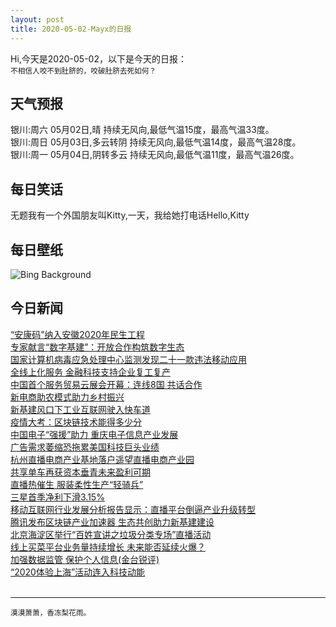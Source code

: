 ```yaml
---
layout: post
title: 2020-05-02-Mayx的日报
---
```


Hi,今天是2020-05-02，以下是今天的日报：<br><small>
不相信人咬不到肚脐的，咬破肚脐去死如何？</small><!--more-->
## 天气预报
银川:周六 05月02日,晴 持续无风向,最低气温15度，最高气温33度。<br>银川:周日 05月03日,多云转阴 持续无风向,最低气温14度，最高气温28度。<br>银川:周一 05月04日,阴转多云 持续无风向,最低气温11度，最高气温26度。
## 每日笑话
无题我有一个外国朋友叫Kitty,一天，我给她打电话Hello,Kitty
## 每日壁纸
![Bing Background](https://cn.bing.com/th?id=OHR.KubotaGarden_EN-US5986864816_1920x1080.jpg&rf=LaDigue_1920x1080.jpg&pid=hp "Rhododendrons and azaleas blooming around the Moon Bridge, Kubota Garden, Seattle, Washington (© Mary Liz Austin/Alamy)")
## 今日新闻

[“安康码”纳入安徽2020年民生工程](http://it.people.com.cn/n1/2020/0430/c1009-31694605.html)   
[专家献言“数字基建”：开放合作构筑数字生态](http://it.people.com.cn/n1/2020/0430/c1009-31694882.html)   
[国家计算机病毒应急处理中心监测发现二十一款违法移动应用](http://it.people.com.cn/n1/2020/0430/c1009-31694568.html)   
[全线上化服务 金融科技支持企业复工复产](http://it.people.com.cn/n1/2020/0430/c1009-31694566.html)   
[中国首个服务贸易云展会开幕：连线8国 共话合作](http://it.people.com.cn/n1/2020/0430/c1009-31694491.html)   
[新电商助农模式助力乡村振兴](http://it.people.com.cn/n1/2020/0430/c1009-31694327.html)   
[新基建风口下工业互联网驶入快车道](http://it.people.com.cn/n1/2020/0430/c1009-31694325.html)   
[疫情大考：区块链技术能得多少分](http://it.people.com.cn/n1/2020/0430/c1009-31694332.html)   
[中国电子“强援”助力 重庆电子信息产业发展](http://it.people.com.cn/n1/2020/0429/c1009-31692541.html)   
[广告需求萎缩恐拖累美国科技巨头业绩](http://it.people.com.cn/n1/2020/0429/c1009-31692536.html)   
[杭州直播电商产业基地落户遥望直播电商产业园](http://it.people.com.cn/n1/2020/0429/c1009-31692516.html)   
[共享单车再获资本垂青未来盈利可期](http://it.people.com.cn/n1/2020/0430/c1009-31694293.html)   
[直播热催生 服装柔性生产“轻骑兵”](http://it.people.com.cn/n1/2020/0430/c1009-31694315.html)   
[三星首季净利下滑3.15%](http://it.people.com.cn/n1/2020/0430/c1009-31694288.html)   
[移动互联网行业发展分析报告显示：直播平台倒逼产业升级转型](http://it.people.com.cn/n1/2020/0430/c1009-31694246.html)   
[腾讯发布区块链产业加速器 生态共创助力新基建建设](http://it.people.com.cn/n1/2020/0430/c1009-31694187.html)   
[北京海淀区举行“百姓宣讲之垃圾分类专场”直播活动](http://it.people.com.cn/n1/2020/0430/c1009-31694216.html)   
[线上买菜平台业务量持续增长 未来能否延续火爆？](http://it.people.com.cn/n1/2020/0429/c1009-31692662.html)   
[加强数据监管 保护个人信息(金台锐评)](http://it.people.com.cn/n1/2020/0430/c1009-31694050.html)   
[“2020体验上海”活动连入科技动能](http://it.people.com.cn/n1/2020/0430/c1009-31694178.html)   
<br />

***

<small>漠漠萧萧，香冻梨花雨。</small>
